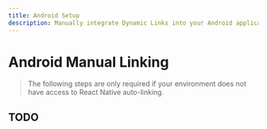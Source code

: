 ```yaml
---
title: Android Setup
description: Manually integrate Dynamic Links into your Android application.
---
```


# Android Manual Linking

> The following steps are only required if your environment does not have access to React Native
> auto-linking.

## TODO
